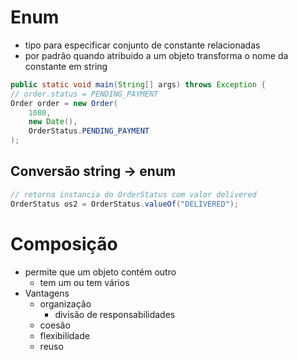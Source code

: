 # Enum
- tipo para especificar conjunto de constante relacionadas
- por padrão quando atribuido a um objeto transforma o nome da constante em string 
```Java
public static void main(String[] args) throws Exception {
// order.status = PENDING_PAYMENT
Order order = new Order(
    1080,
    new Date(),
    OrderStatus.PENDING_PAYMENT
);

```
## Conversão string -> enum
```java
// retorna instancia do OrderStatus com valor delivered
OrderStatus os2 = OrderStatus.valueOf("DELIVERED");
```

# Composição
- permite que um objeto contém outro
  - tem um ou tem vários
- Vantagens
  - organização
    - divisão de responsabilidades
  - coesão
  - flexibilidade
  - reuso